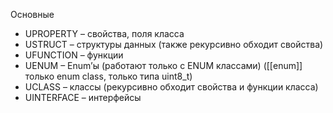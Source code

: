 Основные
- UPROPERTY – свойства, поля класса 
- USTRUCT – структуры данных (также рекурсивно обходит свойства) 
- UFUNCTION – функции 
- UENUM – Enum’ы (работают только с ENUM классами) ([[enum]] только enum class, только типа uint8_t)
- UCLASS – классы (рекурсивно обходит свойства и функции класса)
- UINTERFACE – интерфейсы